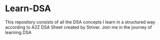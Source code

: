 # Learn-DSA

<p> This repository consists of all the DSA concepts I learn in a structured way according to A2Z DSA Sheet created by Striver. Join me in the journey of learning DSA </p>
